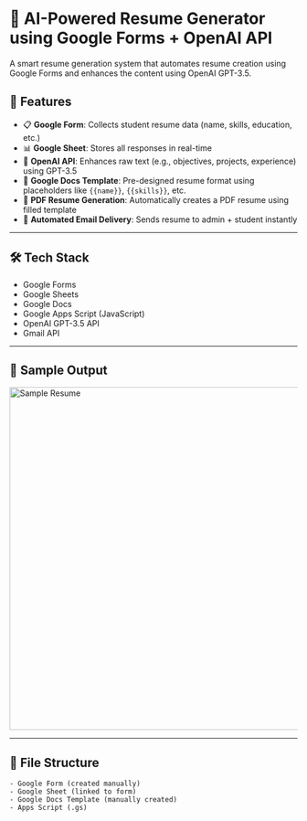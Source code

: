 # 🧠 AI-Powered Resume Generator using Google Forms + OpenAI API

A smart resume generation system that automates resume creation using Google Forms and enhances the content using OpenAI GPT-3.5.

## 🚀 Features

- 📋 **Google Form**: Collects student resume data (name, skills, education, etc.)
- 📊 **Google Sheet**: Stores all responses in real-time
- 🤖 **OpenAI API**: Enhances raw text (e.g., objectives, projects, experience) using GPT-3.5
- 📝 **Google Docs Template**: Pre-designed resume format using placeholders like `{{name}}`, `{{skills}}`, etc.
- 📄 **PDF Resume Generation**: Automatically creates a PDF resume using filled template
- 📧 **Automated Email Delivery**: Sends resume to admin + student instantly

---

## 🛠️ Tech Stack

- Google Forms
- Google Sheets
- Google Docs
- Google Apps Script (JavaScript)
- OpenAI GPT-3.5 API
- Gmail API

---

## 📸 Sample Output

<img src="image.png" alt="Sample Resume" width="600">

---

## 📂 File Structure

```plaintext
- Google Form (created manually)
- Google Sheet (linked to form)
- Google Docs Template (manually created)
- Apps Script (.gs)
